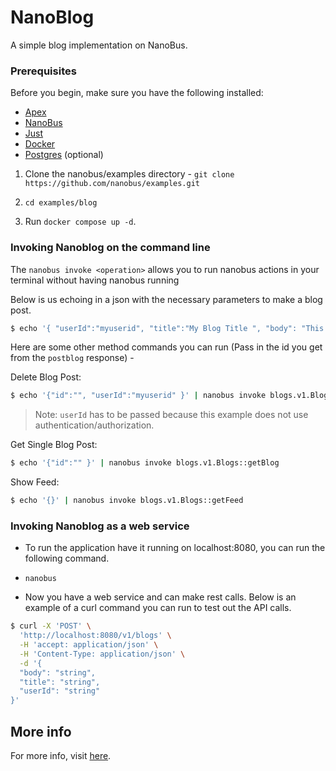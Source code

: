 # NanoBlog 

A simple blog implementation on NanoBus.

### Prerequisites

Before you begin, make sure you have the following installed:

* [Apex](https://apexlang.io)
* [NanoBus](https://github.com/nanobus)
* [Just](https://just.systems)
* [Docker](https://docs.docker.com/get-docker/)
* [Postgres](https://www.postgresql.org) (optional)

1) Clone the nanobus/examples directory - ``` git clone https://github.com/nanobus/examples.git ```

2) `cd examples/blog`

3) Run `docker compose up -d`.

### Invoking Nanoblog on the command line

The `nanobus invoke <operation>` allows you to run nanobus actions in your terminal without having nanobus running 

Below is us echoing in a json with the necessary parameters to make a blog post.

```sh
$ echo '{ "userId":"myuserid", "title":"My Blog Title ", "body": "This is my blog post" }' | nanobus invoke blogs.v1.Blogs::postBlog
```

Here are some other method commands you can run (Pass in the id you get from the `postblog` response) -

Delete Blog Post:

```sh
$ echo '{"id":"", "userId":"myuserid" }' | nanobus invoke blogs.v1.Blogs::deleteBlog
 ```

> Note: `userId` has to be passed because this example does not use authentication/authorization.

Get Single Blog Post:

```sh
$ echo '{"id":"" }' | nanobus invoke blogs.v1.Blogs::getBlog
```

Show Feed:

```sh
$ echo '{}' | nanobus invoke blogs.v1.Blogs::getFeed
```

### Invoking Nanoblog as a web service

* To run the application have it running on localhost:8080, you can run the following command.

* `nanobus`

* Now you have a web service and can make rest calls. Below is an example of a curl command you can run to test out the API calls.

```sh
$ curl -X 'POST' \
  'http://localhost:8080/v1/blogs' \
  -H 'accept: application/json' \
  -H 'Content-Type: application/json' \
  -d '{
  "body": "string",
  "title": "string",
  "userId": "string"
}' 
```
## More info

For more info, visit [here](https://github.com/nanobus/nanobus).
